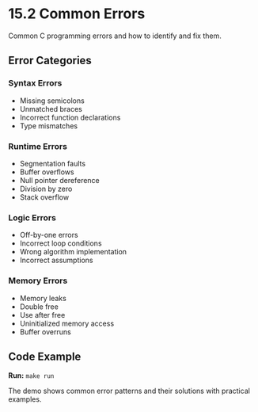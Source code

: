 # 15.2 Common Errors

Common C programming errors and how to identify and fix them.

## Error Categories

### Syntax Errors
- Missing semicolons
- Unmatched braces
- Incorrect function declarations
- Type mismatches

### Runtime Errors
- Segmentation faults
- Buffer overflows
- Null pointer dereference
- Division by zero
- Stack overflow

### Logic Errors
- Off-by-one errors
- Incorrect loop conditions
- Wrong algorithm implementation
- Incorrect assumptions

### Memory Errors
- Memory leaks
- Double free
- Use after free
- Uninitialized memory access
- Buffer overruns

## Code Example

**Run:** `make run`

The demo shows common error patterns and their solutions with practical examples.
